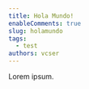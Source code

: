 ```yaml
---
title: Hola Mundo!
enableComments: true
slug: holamundo
tags:
  - test
authors: vcser
---
```


Lorem ipsum.
